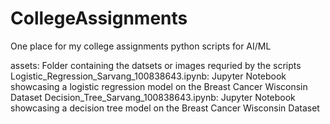 # CollegeAssignments
One place for my college assignments python scripts for AI/ML


assets: Folder containing the datsets or images requried by the scripts
Logistic_Regression_Sarvang_100838643.ipynb: Jupyter Notebook showcasing a logistic regression model on the Breast Cancer Wisconsin Dataset
Decision_Tree_Sarvang_100838643.ipynb: Jupyter Notebook showcasing a decision tree model on the Breast Cancer Wisconsin Dataset
